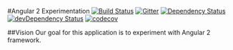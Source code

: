 #Angular 2 Experimentation
[![Build Status](https://travis-ci.org/haarabi/synermed-home.svg?branch=master)](https://travis-ci.org/haarabi/synermed-home)
[![Gitter](https://badges.gitter.im/haarabi/synermed-home.svg)](https://gitter.im/haarabi/synermed-home?utm_source=badge&utm_medium=badge&utm_campaign=pr-badge) 
[![Dependency Status](https://david-dm.org/haarabi/synermed-home.svg)](https://david-dm.org/haarabi/synermed-home)
[![devDependency Status](https://david-dm.org/haarabi/synermed-home/dev-status.svg)](https://david-dm.org/haarabi/synermed-home#info=devDependencies)
[![codecov](https://codecov.io/gh/haarabi/synermed-home/branch/master/graph/badge.svg)](https://codecov.io/gh/haarabi/synermed-home)

##Vision
Our goal for this application is to experiment with Angular 2 framework.

